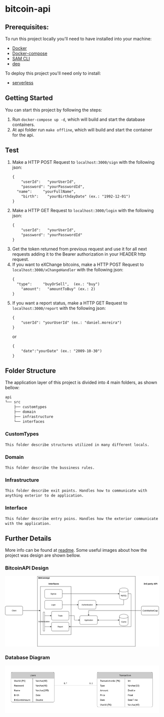 # bitcoin-api

## Prerequisites:
  To run this project locally you'll need to have installed into your machine:
  * [Docker](https://docs.docker.com/v17.09/engine/installation/)
  * [Docker-compose](https://docs.docker.com/compose/install/)
  * [SAM CLI](https://docs.aws.amazon.com/serverless-application-model/latest/developerguide/serverless-sam-cli-install.html)
  * [dep](https://golang.github.io/dep/docs/installation.html)
  
  To deploy this project you'll need only to install:
  * [serverless](https://serverless.com/framework/docs/providers/aws/guide/installation/)


## Getting Started
  You can start this project by following the steps:
  1. Run `docker-compose up -d`, which will build and start the database containers.
  2. At api folder run `make offline`, which will build and start the container for the api.

## Test
  1. Make a HTTP POST Request to `localhost:3000/sign` with the following json:
      ```
      {
	      "userId":   "yourUserId",
	      "password": "yourPasswordId",
       	"name":     "yourFullName",
	      "birth":    "yourBirthdayDate" (ex.: "1992-12-01")
      }
      ```
  2. Make a HTTP GET Request to `localhost:3000/login` with the following json:
      ```
      {
	      "userId":   "yourUserId",
	      "password": "yourPasswordId"
      }
      ```
  3. Get the token returned from previous request and use it for all next requests adding it to the Bearer authorization in your HEADER http request.
  4. If you want to eXChange bitcoins, make a HTTP POST Request to `localhost:3000/xChangeHandler` with the following json:
      ```
      {
        "type":     "buyOrSell",  (ex.: "buy")
	      "amount":   "amountToBuy" (ex.: 2)
      }
      ```
  5. If you want a report status, make a HTTP GET Request to `localhost:3000/report` with the following json:
      ```
      {
	      "userId": "yourUserId" (ex.: "daniel.moreira")
      }
      ```
      or
      ```
      {
	      "date":"yourDate" (ex.: "2009-10-30")
      }
      ```

## Folder Structure
  The application layer of this project is divided into 4 main folders, as shown bellow: 
  ```ansi
  api
  └── src
      ├── customtypes
      ├── domain
      ├── infrastructure
      └── interfaces
  ```

 ### CustomTypes
    This folder describe structures utilized in many different locals.
  ### Domain
    This folder describe the bussiness rules.
  ### Infrastructure
    This folder describe exit points. Handles how to communicate with anything exterior to de application.
  ### Interface
    This folder describe entry poins. Handles how the exterior communicate with the application.  

## Further Details
  More info can be found at [readme](/api/README.md).
  Some useful images about how the project was design are shown bellow.

  ### BitcoinAPI Design
  ![Bitcoin API](/assets/BitcoinAPI.png)
  
  ### Database Diagram
  ![DB Diagram](/assets/BitCoinBDDiagram.png)
